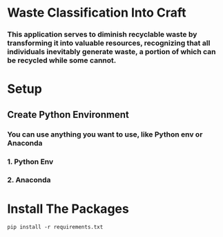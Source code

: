 # Waste Classification Into Craft

### This application serves to diminish recyclable waste by transforming it into valuable resources, recognizing that all individuals inevitably generate waste, a portion of which can be recycled while some cannot.

# Setup

## Create Python Environment

### You can use anything you want to use, like Python env or Anaconda

### 1. Python Env

### 2. Anaconda

# Install The Packages

`pip install -r requirements.txt`

